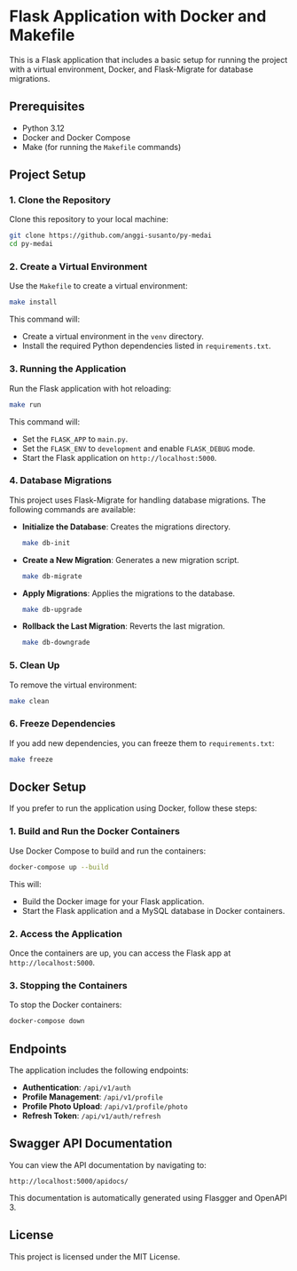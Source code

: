
# Flask Application with Docker and Makefile

This is a Flask application that includes a basic setup for running the project with a virtual environment, Docker, and Flask-Migrate for database migrations.

## Prerequisites

- Python 3.12
- Docker and Docker Compose
- Make (for running the `Makefile` commands)

## Project Setup

### 1. Clone the Repository

Clone this repository to your local machine:

```bash
git clone https://github.com/anggi-susanto/py-medai
cd py-medai
```

### 2. Create a Virtual Environment

Use the `Makefile` to create a virtual environment:

```bash
make install
```

This command will:

- Create a virtual environment in the `venv` directory.
- Install the required Python dependencies listed in `requirements.txt`.

### 3. Running the Application

Run the Flask application with hot reloading:

```bash
make run
```

This command will:

- Set the `FLASK_APP` to `main.py`.
- Set the `FLASK_ENV` to `development` and enable `FLASK_DEBUG` mode.
- Start the Flask application on `http://localhost:5000`.

### 4. Database Migrations

This project uses Flask-Migrate for handling database migrations. The following commands are available:

- **Initialize the Database**: Creates the migrations directory.

    ```bash
    make db-init
    ```

- **Create a New Migration**: Generates a new migration script.

    ```bash
    make db-migrate
    ```

- **Apply Migrations**: Applies the migrations to the database.

    ```bash
    make db-upgrade
    ```

- **Rollback the Last Migration**: Reverts the last migration.

    ```bash
    make db-downgrade
    ```

### 5. Clean Up

To remove the virtual environment:

```bash
make clean
```

### 6. Freeze Dependencies

If you add new dependencies, you can freeze them to `requirements.txt`:

```bash
make freeze
```

## Docker Setup

If you prefer to run the application using Docker, follow these steps:

### 1. Build and Run the Docker Containers

Use Docker Compose to build and run the containers:

```bash
docker-compose up --build
```

This will:

- Build the Docker image for your Flask application.
- Start the Flask application and a MySQL database in Docker containers.

### 2. Access the Application

Once the containers are up, you can access the Flask app at `http://localhost:5000`.

### 3. Stopping the Containers

To stop the Docker containers:

```bash
docker-compose down
```

## Endpoints

The application includes the following endpoints:

- **Authentication**: `/api/v1/auth`
- **Profile Management**: `/api/v1/profile`
- **Profile Photo Upload**: `/api/v1/profile/photo`
- **Refresh Token**: `/api/v1/auth/refresh`

## Swagger API Documentation

You can view the API documentation by navigating to:

```
http://localhost:5000/apidocs/
```

This documentation is automatically generated using Flasgger and OpenAPI 3.

## License

This project is licensed under the MIT License.
